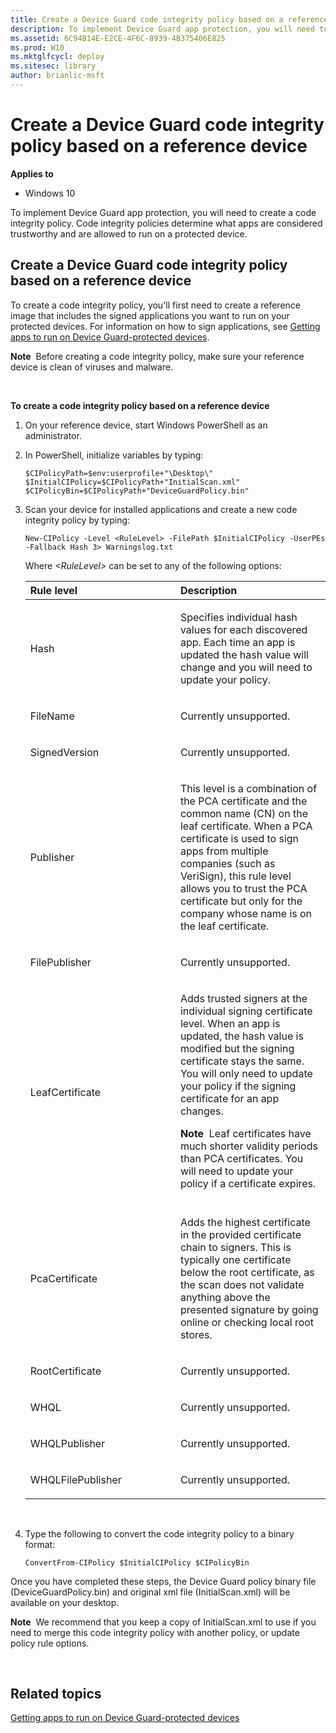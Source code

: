 ```yaml
---
title: Create a Device Guard code integrity policy based on a reference device (Windows 10)
description: To implement Device Guard app protection, you will need to create a code integrity policy. Code integrity policies determine what apps are considered trustworthy and are allowed to run on a protected device.
ms.assetid: 6C94B14E-E2CE-4F6C-8939-4B375406E825
ms.prod: W10
ms.mktglfcycl: deploy
ms.sitesec: library
author: brianlic-msft
---
```


# Create a Device Guard code integrity policy based on a reference device


**Applies to**

-   Windows 10

To implement Device Guard app protection, you will need to create a code integrity policy. Code integrity policies determine what apps are considered trustworthy and are allowed to run on a protected device.

## <a href="" id="create-a-device-guard-code-integrity-policy-based-on--a-reference-device"></a>Create a Device Guard code integrity policy based on a reference device


To create a code integrity policy, you'll first need to create a reference image that includes the signed applications you want to run on your protected devices. For information on how to sign applications, see [Getting apps to run on Device Guard-protected devices](getting-apps-to-run-on-device-guard-protected-devices.md).

**Note**  Before creating a code integrity policy, make sure your reference device is clean of viruses and malware.

 

**To create a code integrity policy based on a reference device**

1.  On your reference device, start Windows PowerShell as an administrator.

2.  In PowerShell, initialize variables by typing:

    ``` syntax
    $CIPolicyPath=$env:userprofile+"\Desktop\"
    $InitialCIPolicy=$CIPolicyPath+"InitialScan.xml"
    $CIPolicyBin=$CIPolicyPath+"DeviceGuardPolicy.bin"
    ```

3.  Scan your device for installed applications and create a new code integrity policy by typing:

    ``` syntax
    New-CIPolicy -Level <RuleLevel> -FilePath $InitialCIPolicy -UserPEs -Fallback Hash 3> Warningslog.txt
    ```

    Where *&lt;RuleLevel&gt;* can be set to any of the following options:

    <table>
    <colgroup>
    <col width="50%" />
    <col width="50%" />
    </colgroup>
    <thead>
    <tr class="header">
    <th align="left">Rule level</th>
    <th align="left">Description</th>
    </tr>
    </thead>
    <tbody>
    <tr class="odd">
    <td align="left"><p>Hash</p></td>
    <td align="left"><p>Specifies individual hash values for each discovered app. Each time an app is updated the hash value will change and you will need to update your policy.</p></td>
    </tr>
    <tr class="even">
    <td align="left"><p>FileName</p></td>
    <td align="left"><p>Currently unsupported.</p></td>
    </tr>
    <tr class="odd">
    <td align="left"><p>SignedVersion</p></td>
    <td align="left"><p>Currently unsupported.</p></td>
    </tr>
    <tr class="even">
    <td align="left"><p>Publisher</p></td>
    <td align="left"><p>This level is a combination of the PCA certificate and the common name (CN) on the leaf certificate. When a PCA certificate is used to sign apps from multiple companies (such as VeriSign), this rule level allows you to trust the PCA certificate but only for the company whose name is on the leaf certificate.</p></td>
    </tr>
    <tr class="odd">
    <td align="left"><p>FilePublisher</p></td>
    <td align="left"><p>Currently unsupported.</p></td>
    </tr>
    <tr class="even">
    <td align="left"><p>LeafCertificate</p></td>
    <td align="left"><p>Adds trusted signers at the individual signing certificate level. When an app is updated, the hash value is modified but the signing certificate stays the same. You will only need to update your policy if the signing certificate for an app changes.</p>
    <div class="alert">
    <strong>Note</strong>  Leaf certificates have much shorter validity periods than PCA certificates. You will need to update your policy if a certificate expires.
    </div>
    <div>
     
    </div></td>
    </tr>
    <tr class="odd">
    <td align="left"><p>PcaCertificate</p></td>
    <td align="left"><p>Adds the highest certificate in the provided certificate chain to signers. This is typically one certificate below the root certificate, as the scan does not validate anything above the presented signature by going online or checking local root stores.</p></td>
    </tr>
    <tr class="even">
    <td align="left"><p>RootCertificate</p></td>
    <td align="left"><p>Currently unsupported.</p></td>
    </tr>
    <tr class="odd">
    <td align="left"><p>WHQL</p></td>
    <td align="left"><p>Currently unsupported.</p></td>
    </tr>
    <tr class="even">
    <td align="left"><p>WHQLPublisher</p></td>
    <td align="left"><p>Currently unsupported.</p></td>
    </tr>
    <tr class="odd">
    <td align="left"><p>WHQLFilePublisher</p></td>
    <td align="left"><p>Currently unsupported.</p></td>
    </tr>
    </tbody>
    </table>

     

4.  Type the following to convert the code integrity policy to a binary format:

    ``` syntax
    ConvertFrom-CIPolicy $InitialCIPolicy $CIPolicyBin
    ```

Once you have completed these steps, the Device Guard policy binary file (DeviceGuardPolicy.bin) and original xml file (InitialScan.xml) will be available on your desktop.

**Note**  We recommend that you keep a copy of InitialScan.xml to use if you need to merge this code integrity policy with another policy, or update policy rule options.

 

## Related topics


[Getting apps to run on Device Guard-protected devices](getting-apps-to-run-on-device-guard-protected-devices.md)

 

 





